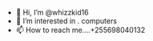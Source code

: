 - 👋 Hi, I’m @whizzkid16
- 👀 I’m interested in . computers
- 📫 How to reach me....+255698040132

<!---
whizzkid16/whizzkid16 is a ✨ special ✨ repository because its `README.md` (this file) appears on your GitHub profile.
You can click the Preview link to take a look at your changes.
--->
